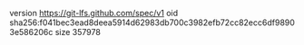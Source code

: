 version https://git-lfs.github.com/spec/v1
oid sha256:f041bec3ead8deea5914d62983db700c3982efb72cc82ecc6df98903e586206c
size 357978
